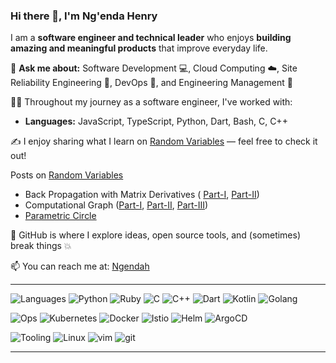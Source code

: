 <!--
Here are some ideas to get you started:

- 🔭 I’m currently working on ...
- 🌱 I’m currently learning ...
- 👯 I’m looking to collaborate on ...
- 🤔 I’m looking for help with ...
- 💬 Ask me about ...
- 📫 How to reach me: ...
- 😄 Pronouns: ...
- ⚡ Fun fact: ...
-->

### Hi there 👋, I'm Ng'enda Henry

I am  a **software engineer and technical leader** who enjoys **building amazing and meaningful products** that improve everyday life.

💬 **Ask me about:** Software Development 💻, Cloud Computing ☁️, Site Reliability Engineering 🔧, DevOps 🚀, and Engineering Management 🧭

👨‍💻 Throughout my journey as a software engineer, I've worked with:

- **Languages:** JavaScript, TypeScript, Python, Dart, Bash, C, C++

✍️ I enjoy sharing what I learn on [Random Variables](https://ngendah.github.io/) — feel free to check it out!

Posts on [Random Variables](https://ngendah.github.io/)

- Back Propagation with Matrix Derivatives ( [Part-I](https://ngendah.github.io/posts/backprop-with-matrix-derivatives-1/), [Part-II](https://ngendah.github.io/posts/backprop-with-matrix-derivatives-2/))
- Computational Graph ([Part-I](https://ngendah.github.io/posts/computational-graph-1/), [Part-II](https://ngendah.github.io/posts/computational-graph-2/), [Part-III](https://ngendah.github.io/posts/computation-graph-3/))
- [Parametric Circle](https://ngendah.github.io/posts/parametric-circle/)

📍 GitHub is where I explore ideas, open source tools, and (sometimes) break things 💥

📫 You can reach me at: [Ngendah](mailto:ngendah@pm.me)

----

![Languages](https://img.shields.io/static/v1?label=&message=languages:&color=111&style=flat-square)
![Python](https://img.shields.io/static/v1?logo=python&label=&message=python&color=36465D&logoColor=AAA&style=flat-square&link=)
![Ruby](https://img.shields.io/static/v1?logo=ruby&label=&message=ruby&color=36465D&logoColor=AAA&style=flat-square)
![C](https://img.shields.io/static/v1?logo=C&label=&message=C&color=36465D&logoColor=AAA&style=flat-square&link=)
![C++](https://img.shields.io/static/v1?logo=c%2B%2B&label=&message=c%2B%2B&color=36465D&logoColor=AAA&style=flat-square&link=)
![Dart](https://img.shields.io/static/v1?logo=dart&label=&message=dart&color=36465D&logoColor=AAA&style=flat-square)
![Kotlin](https://img.shields.io/static/v1?logo=kotlin&label=&message=kotlin&color=36465D&logoColor=AAA&style=flat-square&link=)
![Golang](https://img.shields.io/static/v1?logo=go&label=&message=golang&color=36465D&logoColor=AAA&style=flat-square)

![Ops](https://img.shields.io/static/v1?label=&message=ops:&color=111&style=flat-square)
![Kubernetes](https://img.shields.io/static/v1?logo=kubernetes&label=&message=kubernetes&color=36465D&logoColor=AAA&style=flat-square)
![Docker](https://img.shields.io/static/v1?logo=docker&label=&message=docker&color=36465D&logoColor=AAA&style=flat-square)
![Istio](https://img.shields.io/static/v1?logo=istio&label=&message=istio&color=36465D&logoColor=AAA&style=flat-square)
![Helm](https://img.shields.io/static/v1?logo=helm&label=&message=helm&color=36465D&logoColor=AAA&style=flat-square)
![ArgoCD](https://img.shields.io/static/v1?logo=argo%20CD&label=&message=argo%20CD&color=36465D&logoColor=AAA&style=flat-square)

![Tooling](https://img.shields.io/static/v1?label=&message=tools:&color=111&style=flat-square)
![Linux](https://img.shields.io/static/v1?logo=linux&label=&message=linux&color=36465D&logoColor=AAA&style=flat-square)
![vim](https://img.shields.io/static/v1?logo=neovim&label=&message=neovim&color=36465D&logoColor=AAA&style=flat-square)
![git](https://img.shields.io/static/v1?logo=git&label=&message=git&color=36465D&logoColor=AAA&style=flat-square)

----

<!--
  <img src="./blobs/octocat.png" alt="ngendah" width="200" height="200">
-->

